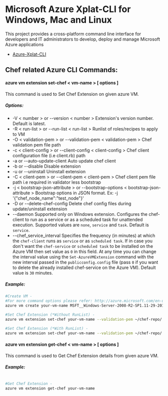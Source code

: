 # Microsoft Azure Xplat-CLI for Windows, Mac and Linux
This project provides a cross-platform command line interface for developers and IT administrators to develop, deploy and manage Microsoft Azure applications
* [Azure-Xplat-CLI](https://github.com/Azure/azure-xplat-cli)

## Chef related Azure CLI Commands:
#### azure vm extension set-chef < vm-name > [ options ]
This command is used to Set Chef Extension on given azure VM.
##### Options:
* -V < number > or --version < number >
Extension's version number. Default is latest.
* -R < run-list > or  --run-list < run-list > 
Runlist of roles/recipes to apply to VM
* -O < validation-pem > or --validation-pem < validation-pem > 
Chef validation pem file path
* -c < client-config > or  --client-config < client-config >
Chef client configuration file (i.e client.rb) path
* -a or --auto-update-client
Auto update chef client
* -b or --disable
Disable extension
* -u or --uninstall
Uninstall extension
* -C < client-pem > or  --client-pem < client-pem >
Chef client pem file path i.e required in validator less bootstrap
* -j < bootstrap-json-attribute > or  --bootstrap-options < bootstrap-json-attribute >
Bootstrap options in JSON format. Ex: -j '{"chef_node_name":"test_node"}'
* -D or --delete-chef-config
Delete chef config files during update/uninstall extension
* --daemon 
Supported only on Windows extension. Configures the chef-client to run as a service or as a scheduled task for unattended execution. Supported values are `none`, `service` and `task`. Default is `service`.
* --chef_service_interval
Specifies the frequency (in minutes) at which the `chef-client` runs as `service` or as `scheduled task`. If in case you don't want the `chef-service` or `scheduled task` to be installed on the Azure VM then set value as `0` in this field. At any time you can change the interval value using the `Set-AzureVMExtension` command with the new interval passed in the `publicconfig.config` file (pass `0` if you want to delete the already installed chef-service on the Azure VM). Default value is `30` minutes. 


##### Example:
```bash
#Create VM -
#For more command options please refer: http://azure.microsoft.com/en-us/documentation/articles/virtual-machines-command-line-tools/#Commands_to_manage_your_Azure_virtual_machines 
azure vm create your-vm-name MSFT__Windows-Server-2008-R2-SP1.11-29-2011 yourusername yourpassword --location "West US" -r

#Set Chef Extension (*Without RunList) - 
azure vm extension set-chef your-vm-name --validation-pem ~/chef-repo/.chef/testorg-validator.pem --client-config ~/chef-repo/.chef/client.rb --version "1201.12"

#Set Chef Extension (*With RunList) -
azure vm extension set-chef your-vm-name --validation-pem ~/chef-repo/.chef/testorg-validator.pem --client-config ~/chef-repo/.chef/client.rb --version "1201.12" -R 'recipe[your_cookbook_name::your_recipe_name]'

```
#### azure vm extension get-chef < vm-name > [ options ]
This command is used to Get Chef Extension details from given azure VM.

##### Example:
```bash

#Get Chef Extension - 
azure vm extension get-chef your-vm-name

```